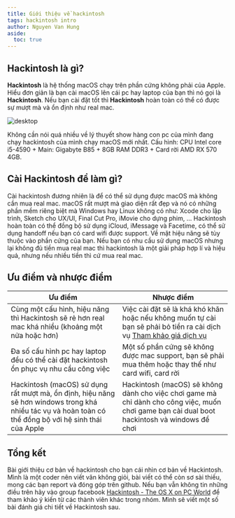 ```yaml
---
title: Giới thiệu về hackintosh
tags: hackintosh intro
author: Nguyen Van Hung
aside:
  toc: true
---
```

## Hackintosh là gì?
__Hackintosh__ là hệ thống macOS chạy trên phần cứng không phải của Apple. Hiểu đơn giản là bạn cài macOS lên cái pc hay laptop của bạn thì nó gọi là __Hackintosh__. Nếu bạn cài đặt tốt thì __Hackintosh__ hoàn toàn có thể có được sự mượt mà và ổn định như real mac.

![desktop](/assets/images/hackintosh/intro/desktop.png)

Không cần nói quá nhiều về lý thuyết show hàng con pc của mình đang chạy hackintosh của mình chạy macOS mới nhất.
Cấu hình: CPU Intel core i5-4590 + Main: Gigabyte B85 + 8GB RAM DDR3 + Card rời AMD RX 570 4GB.

## Cài Hackintosh để làm gì?
Cài hackintosh đương nhiên là để có thể sử dụng được macOS mà không cần mua real mac. macOS rất mượt mà giao diện rất đẹp và nó có những phần mềm riêng biệt mà Windows hay Linux không có như: Xcode cho lập trình, Sketch cho UX/UI, Final Cut Pro, iMovie cho dựng phim, ... Hackintosh hoàn toàn có thể đồng bộ sử dụng iCloud, iMessage và Facetime, có thể sử dụng handoff nếu bạn có card wifi được support. Về mặt hiệu năng sẽ tùy thuộc vào phần cứng của bạn. Nếu bạn có nhu cầu sử dụng macOS nhưng lại không đủ tiền mua real mac thì hackintosh là một giải pháp hợp lí và hiệu quả, nhưng nếu nhiều tiền thì cứ mua real mac.

## Ưu điểm và nhược điểm

| Ưu điểm | Nhược điểm |
|---|---|
| Cùng một cấu hình, hiệu năng thì Hackintosh sẽ rẻ hơn real mac khá nhiều (khoảng một nửa hoặc hơn)| Việc cài đặt sẽ là khá khó khăn hoặc nếu không muốn tự cài bạn sẽ phải bỏ tiền ra cài dịch vụ [Tham khảo giá dịch vụ](/service/) |
| Đa số cấu hình pc hay laptop đều có thể cài đặt hackintosh ổn phục vụ nhu cầu công việc | Một số phần cứng sẽ không được mac support, bạn sẽ phải mua thêm hoặc thay thế như card wifi, card rời  |
| Hackintosh (macOS) sử dụng rất mượt mà, ổn định, hiệu năng sẽ hơn windows trong khá nhiều tác vụ và hoàn toàn có thể đồng bộ với hệ sinh thái của Apple | Hackintosh (macOS) sẽ không dành cho việc chơi game mà chỉ dành cho công việc, muốn chơi game bạn cài dual boot hackintosh và windows để chơi |

## Tổng kết
Bài giới thiệu cơ bản về hackintosh cho bạn cái nhìn cơ bản về Hackintosh. Mình là một coder nên viết văn không giỏi, bài viết có thể còn sơ sài thiếu, mong
các bạn report và đóng góp trên github. Nếu bạn vẫn không tin những điều trên hãy vào group facebook [Hackintosh - The OS X on PC World](https://www.facebook.com/groups/hackintoshPC/) để tham khảo ý kiến từ các thành viên khác trong nhóm. Mình sẽ viết một số bài đánh giá chi tiết về Hackintosh sau.
